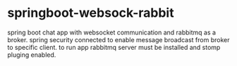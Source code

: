 # springboot-websock-rabbit
spring boot chat app with websocket communication and rabbitmq as a broker.
spring security connected to enable message broadcast from broker to specific client.
to run app rabbitmq server must be installed and stomp pluging enabled.
